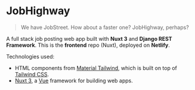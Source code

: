 # JobHighway

> We have JobStreet. How about a faster one? JobHighway, perhaps?

A full stack job posting web app built with **Nuxt 3** and **Django REST Framework**. This is the **frontend** repo (Nuxt), deployed on **Netlify**.

Technologies used:
- HTML components from [Material Tailwind](https://www.material-tailwind.com/), which is built on top of [Tailwind CSS](https://tailwindcss.com/).
- [Nuxt 3](https://nuxt.com/), a [Vue](https://vuejs.org/) framework for building web apps.
